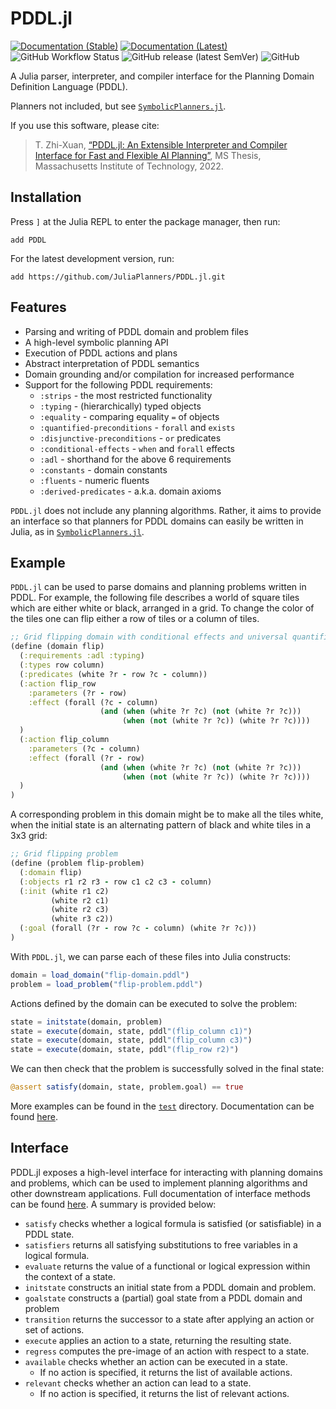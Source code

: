 # PDDL.jl

[![Documentation (Stable)](https://img.shields.io/badge/docs-stable-blue.svg)](https://juliaplanners.github.io/PDDL.jl/stable)
[![Documentation (Latest)](https://img.shields.io/badge/docs-latest-blue.svg)](https://juliaplanners.github.io/PDDL.jl/dev)
![GitHub Workflow Status](https://img.shields.io/github/actions/workflow/status/JuliaPlanners/PDDL.jl/CI.yml?branch=master)
![GitHub release (latest SemVer)](https://img.shields.io/github/v/release/JuliaPlanners/PDDL.jl)
![GitHub](https://img.shields.io/github/license/JuliaPlanners/PDDL.jl?color=lightgrey)

A Julia parser, interpreter, and compiler interface for the Planning Domain Definition Language (PDDL).

Planners not included, but see [`SymbolicPlanners.jl`](https://github.com/JuliaPlanners/SymbolicPlanners.jl).

If you use this software, please cite:

> T. Zhi-Xuan, [“PDDL.jl: An Extensible Interpreter and Compiler Interface for Fast and Flexible AI Planning”](https://dspace.mit.edu/handle/1721.1/143179), MS Thesis, Massachusetts Institute of Technology, 2022.

## Installation

Press `]` at the Julia REPL to enter the package manager, then run:
```
add PDDL
```

For the latest development version, run:
```
add https://github.com/JuliaPlanners/PDDL.jl.git
```

## Features

- Parsing and writing of PDDL domain and problem files
- A high-level symbolic planning API
- Execution of PDDL actions and plans
- Abstract interpretation of PDDL semantics
- Domain grounding and/or compilation for increased performance
- Support for the following PDDL requirements:
  - `:strips` - the most restricted functionality
  - `:typing` - (hierarchically) typed objects
  - `:equality` - comparing equality `=` of objects
  - `:quantified-preconditions` - `forall` and `exists`
  - `:disjunctive-preconditions` - `or` predicates
  - `:conditional-effects` - `when` and `forall` effects
  - `:adl` - shorthand for the above 6 requirements
  - `:constants` - domain constants
  - `:fluents` - numeric fluents
  - `:derived-predicates` - a.k.a. domain axioms

`PDDL.jl` does not include any planning algorithms. Rather, it aims to provide an
interface so that planners for PDDL domains can easily be written in Julia, as
in [`SymbolicPlanners.jl`](https://github.com/JuliaPlanners/SymbolicPlanners.jl).

## Example

`PDDL.jl` can be used to parse domains and planning problems written in PDDL.
For example, the following file describes a world of square tiles which are either
white or black, arranged in a grid. To change the color of the tiles one can flip
either a row of tiles or a column of tiles.
```clojure
;; Grid flipping domain with conditional effects and universal quantifiers
(define (domain flip)
  (:requirements :adl :typing)
  (:types row column)
  (:predicates (white ?r - row ?c - column))
  (:action flip_row
    :parameters (?r - row)
    :effect (forall (?c - column)
                    (and (when (white ?r ?c) (not (white ?r ?c)))
                         (when (not (white ?r ?c)) (white ?r ?c))))
  )
  (:action flip_column
    :parameters (?c - column)
    :effect (forall (?r - row)
                    (and (when (white ?r ?c) (not (white ?r ?c)))
                         (when (not (white ?r ?c)) (white ?r ?c))))
  )
)
```
A corresponding problem in this domain might be to make all the tiles white,
when the initial state is an alternating pattern of black and white tiles in a 3x3 grid:
```clojure
;; Grid flipping problem
(define (problem flip-problem)
  (:domain flip)
  (:objects r1 r2 r3 - row c1 c2 c3 - column)
  (:init (white r1 c2)
         (white r2 c1)
         (white r2 c3)
         (white r3 c2))
  (:goal (forall (?r - row ?c - column) (white ?r ?c)))
)
```

With `PDDL.jl`, we can parse each of these files into Julia constructs:
```julia
domain = load_domain("flip-domain.pddl")
problem = load_problem("flip-problem.pddl")
```
Actions defined by the domain can be executed to solve the problem:
```julia
state = initstate(domain, problem)
state = execute(domain, state, pddl"(flip_column c1)")
state = execute(domain, state, pddl"(flip_column c3)")
state = execute(domain, state, pddl"(flip_row r2)")
```
We can then check that the problem is successfully solved in the final state:
```julia
@assert satisfy(domain, state, problem.goal) == true
```

More examples can be found in the [`test`](test) directory. Documentation can be found [here](https://juliaplanners.github.io/PDDL.jl/stable).

## Interface

PDDL.jl exposes a high-level interface for interacting with planning domains and problems, which can be used to implement planning algorithms and other downstream applications. Full documentation of interface methods can be found [here](https://juliaplanners.github.io/PDDL.jl/stable/ref/interface/#Interface-Functions). A summary is provided below:

- `satisfy` checks whether a logical formula is satisfied (or satisfiable) in a PDDL state.
- `satisfiers` returns all satisfying substitutions to free variables in a logical formula.
- `evaluate` returns the value of a functional or logical expression within the context of a state.
- `initstate` constructs an initial state from a PDDL domain and problem.
- `goalstate` constructs a (partial) goal state from a PDDL domain and problem
- `transition` returns the successor to a state after applying an action or set of actions.
- `execute` applies an action to a state, returning the resulting state.
- `regress` computes the pre-image of an action with respect to a state.
- `available` checks whether an action can be executed in a state.
  - If no action is specified, it returns the list of available actions.
- `relevant` checks whether an action can lead to a state.
  - If no action is specified, it returns the list of relevant actions.
